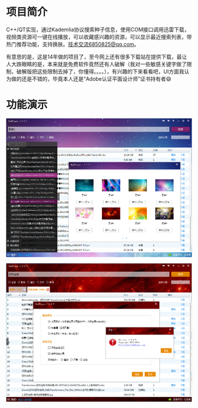 # 项目简介
C++/QT实现，通过Kademlia协议搜索种子信息，使用COM接口调用迅雷下载，视频类资源可一键在线播放，可以收藏感兴趣的资源，可以显示最近搜索列表，带热门推荐功能，支持换肤。技术交流6850825@qq.com。

有意思的是，这是14年做的项目了，至今网上还有很多下载站在提供下载，最让人大跌眼睛的是，本来就是免费软件竟然还有人破解（我对一些敏感关键字做了限制，破解版把这些限制去掉了，你懂得。。。。），有兴趣的下来看看吧，UI方面我认为做的还是不错的，毕竟本人还是“Adobe认证平面设计师”证书持有者:smile:

# 功能演示
![image](https://github.com/hcaihao/KadPlayer/blob/master/Demo2.png)

![image](https://github.com/hcaihao/KadPlayer/blob/master/Demo1.png)
